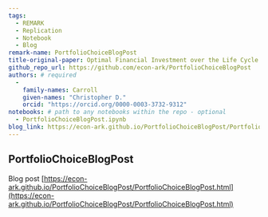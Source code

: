 ```yaml
---
tags:
  - REMARK
  - Replication
  - Notebook
  - Blog
remark-name: PortfolioChoiceBlogPost
title-original-paper: Optimal Financial Investment over the Life Cycle
github_repo_url: https://github.com/econ-ark/PortfolioChoiceBlogPost
authors: # required
  -
    family-names: Carroll
    given-names: "Christopher D."
    orcid: "https://orcid.org/0000-0003-3732-9312"
notebooks: # path to any notebooks within the repo - optional
  - PortfolioChoiceBlogPost.ipynb
blog_link: https://econ-ark.github.io/PortfolioChoiceBlogPost/PortfolioChoiceBlogPost.html
---
```



## PortfolioChoiceBlogPost


Blog post [https://econ-ark.github.io/PortfolioChoiceBlogPost/PortfolioChoiceBlogPost.html](https://econ-ark.github.io/PortfolioChoiceBlogPost/PortfolioChoiceBlogPost.html)

